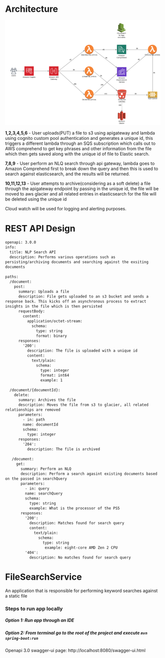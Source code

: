 # Architecture

![Architecture diagram](./images/architecture.png ) 

**1,2,3,4,5,6** - User uploads(PUT) a file to s3 using apigateway and lambda using cognito custom pool authentication and generates a unique id, this triggers a different lambda through an SQS subscription which calls out to AWS comprehend to get key phrases and other information from the file which then gets saved along with the unique id of file to Elastic search.

**7,8,9** - User perform an NLQ search through api gateway, lambda goes to Amazon Comprehend first to break down the query and then this is used to search against elasticsearch, and the results will be returned.

**10,11,12,13** - User attempts to archive(considering as a soft delete) a file through the apigateway endpoint by passing in the unique id, the file will be moved to aws glacier and all related entries in elasticsearch for the file will be deleted using the unique id

Cloud watch will be used for logging and alerting purposes.


# REST API Design 

```
openapi: 3.0.0
info:
  title: NLP Search API
  description: Performs various operations such as persisting/archiving documents and searching against the exsiting documents

paths:
  /document:
    post:
      summary: Uploads a file
      description: File gets uploaded to an s3 bucket and sends a response back. This kicks off an asynchronous process to extract insights in the file which is then persisted
      requestBody:
        content:
          application/octet-stream:
            schema:
              type: string
              format: binary
      responses:
        '200':
          description: The file is uploaded with a unique id
          content:
            text/plain:
              schema:
                type: integer
                format: int64
                example: 1

  /document/{documentId}:
    delete:
      summary: Archives the file
      description: Moves the file from s3 to glacier, all related relationships are removed
      parameters:
        - in: path
        name: documentId
        schema:
          type: integer
      responses:
        '204':
          description: The file is archived

   /document:
     get:
       summary: Perform an NLQ
       description: Perform a search agasint existing documents based on the passed in searchQuery
       parameters:
         - in: query
         name: searchQuery
         schema:
           type: string
           example: What is the processor of the PS5
       responses:
         '200':
           description: Matches found for search query
           content:
             text/plain:
               schema:
                 type: string
                  example: eight-core AMD Zen 2 CPU
         '404':
           description: No matches found for search query
```

# FileSearchService
An application that is responsible for performing keyword searches against a static file

### Steps to run app locally
##### Option 1: Run app through an IDE
##### Option 2: From terminal go to the root of the project and execute `mvn spring-boot:run`

Openapi 3.0 swagger-ui page: http://localhost:8080/swagger-ui.html